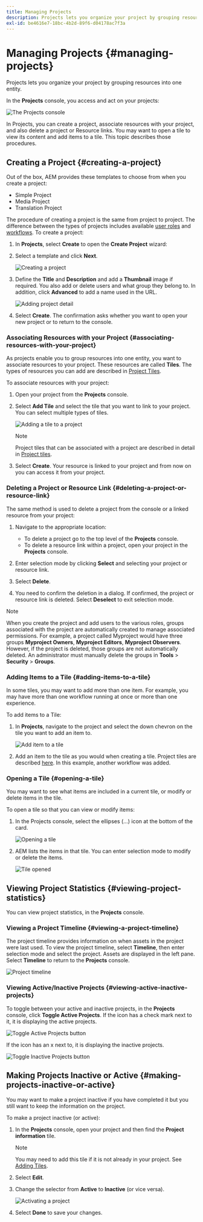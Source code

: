 ```yaml
---
title: Managing Projects
description: Projects lets you organize your project by grouping resources into one entity which can be accessed and managed in the Projects console
exl-id: be4616e7-18bc-4b2d-89f6-d04178ac7f3a
---
```

# Managing Projects {#managing-projects}

Projects lets you organize your project by grouping resources into one entity.

In the **Projects** console, you access and act on your projects:

![The Projects console](/help/sites-cloud/authoring/assets/projects-console.png)

In Projects, you can create a project, associate resources with your project, and also delete a project or Resource links. You may want to open a tile to view its content and add items to a tile. This topic describes those procedures.

## Creating a Project {#creating-a-project}

Out of the box, AEM provides these templates to choose from when you create a project:

* Simple Project
* Media Project
* Translation Project

<!-- Hiding product photoshoot via cqdoc-18072 as it is not available in Skyline.
* Product Photo Shoot Project 
-->

The procedure of creating a project is the same from project to project. The difference between the types of projects includes available [user roles](/help/sites-cloud/authoring/projects/overview.md) and [workflows](/help/sites-cloud/authoring/projects/workflows.md).  To create a project:

1. In **Projects**, select **Create** to open the **Create Project** wizard:
1. Select a template and click **Next**.

   ![Creating a project](/help/sites-cloud/authoring/assets/projects-create.png)

1. Define the **Title** and **Description** and add a **Thumbnail** image if required. You also add or delete users and what group they belong to. In addition, click **Advanced** to add a name used in the URL.

   ![Adding project detail](/help/sites-cloud/authoring/assets/projects-add-team.png)

1. Select **Create**. The confirmation asks whether you want to open your new project or to return to the console.

### Associating Resources with your Project {#associating-resources-with-your-project}

As projects enable you to group resources into one entity, you want to associate resources to your project. These resources are called **Tiles**. The types of resources you can add are described in [Project Tiles](/help/sites-cloud/authoring/projects/overview.md#project-tiles).

To associate resources with your project:

1. Open your project from the **Projects** console.
1. Select **Add Tile** and select the tile that you want to link to your project. You can select multiple types of tiles.

   ![Adding a tile to a project](/help/sites-cloud/authoring/assets/projects-add-tile.png)

   >[!NOTE]
   >
   >Project tiles that can be associated with a project are described in detail in [Project tiles](/help/sites-cloud/authoring/projects/overview.md#project-tiles).

1. Select **Create**. Your resource is linked to your project and from now on you can access it from your project.

### Deleting a Project or Resource Link {#deleting-a-project-or-resource-link}

The same method is used to delete a project from the console or a linked resource from your project:

1. Navigate to the appropriate location:

    * To delete a project go to the top level of the **Projects** console.
    * To delete a resource link within a project, open your project in the **Projects** console.

1. Enter selection mode by clicking **Select** and selecting your project or resource link.
1. Select **Delete**.

1. You need to confirm the deletion in a dialog. If confirmed, the project or resource link is deleted. Select **Deselect** to exit selection mode.

>[!NOTE]
>
>When you create the project and add users to the various roles, groups associated with the project are automatically created to manage associated permissions. For example, a project called Myproject would have three groups **Myproject Owners**, **Myproject Editors**, **Myproject Observers**. However, if the project is deleted, those groups are not automatically deleted. An administrator must manually delete the groups in **Tools** &gt; **Security** &gt; **Groups**.

### Adding Items to a Tile {#adding-items-to-a-tile}

In some tiles, you may want to add more than one item. For example, you may have more than one workflow running at once or more than one experience.

To add items to a Tile:

1. In **Projects**, navigate to the project and select the down chevron on the tile you want to add an item to.

   ![Add item to a tile](/help/sites-cloud/authoring/assets/project-workflows.png)

1. Add an item to the tile as you would when creating a tile. Project tiles are described [here](/help/sites-cloud/authoring/projects/overview.md#project-tiles). In this example, another workflow was added.

### Opening a Tile {#opening-a-tile}

You may want to see what items are included in a current tile, or modify or delete items in the tile.

To open a tile so that you can view or modify items:

1. In the Projects console, select the ellipses (...) icon at the bottom of the card.

   ![Opening a tile](/help/sites-cloud/authoring/assets/project-links.png)

1. AEM lists the items in that tile. You can enter selection mode to modify or delete the items.

   ![Tile opened](/help/sites-cloud/authoring/assets/projects-add-link.png)

## Viewing Project Statistics {#viewing-project-statistics}

You can view project statistics, in the **Projects** console.

### Viewing a Project Timeline {#viewing-a-project-timeline}

The project timeline provides information on when assets in the project were last used. To view the project timeline, select **Timeline**, then enter selection mode and select the project. Assets are displayed in the left pane. Select **Timeline** to return to the **Projects** console.

![Project timeline](/help/sites-cloud/authoring/assets/projects-timeline.png)

### Viewing Active/Inactive Projects {#viewing-active-inactive-projects}

To toggle between your active and inactive projects, in the **Projects** console, click **Toggle Active Projects**. If the icon has a check mark next to it, it is displaying the active projects.

![Toggle Active Projects button](/help/sites-cloud/authoring/assets/projects-active.png)

If the icon has an x next to, it is displaying the inactive projects.

![Toggle Inactive Projects button](/help/sites-cloud/authoring/assets/projects-inactive.png)

## Making Projects Inactive or Active {#making-projects-inactive-or-active}

You may want to make a project inactive if you have completed it but you still want to keep the information on the project.

To make a project inactive (or active):

1. In the **Projects** console, open your project and then find the **Project information** tile.

   >[!NOTE]
   >
   >You may need to add this tile if it is not already in your project. See [Adding Tiles](#adding-items-to-a-tile).

1. Select **Edit**.
1. Change the selector from **Active** to **Inactive** (or vice versa).

   ![Activating a project](/help/sites-cloud/authoring/assets/projects-add-team.png)

1. Select **Done** to save your changes.
